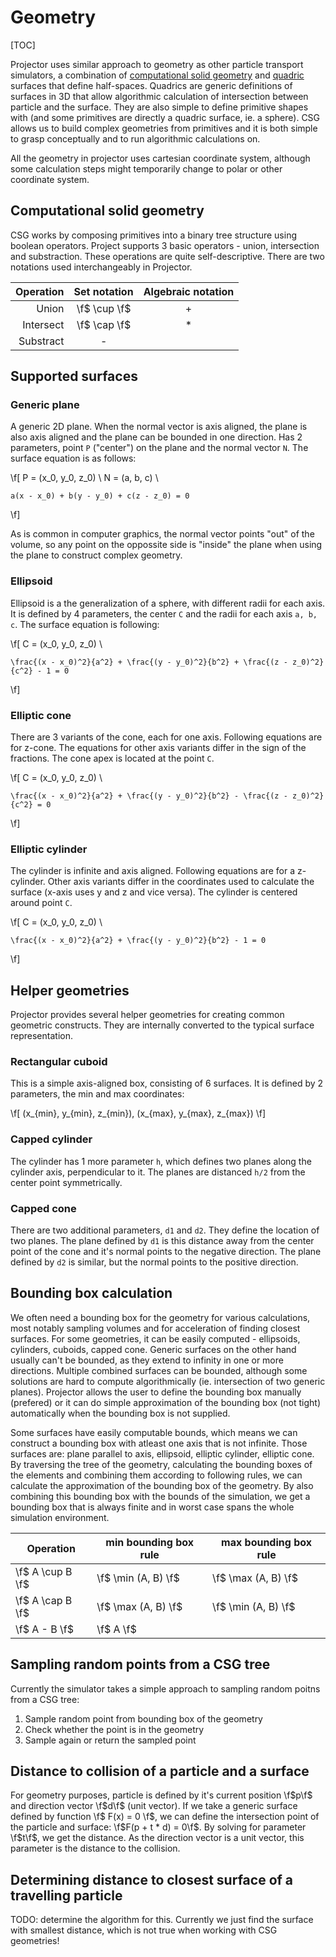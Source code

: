 # Geometry

[TOC]

Projector uses similar approach to geometry as other particle transport simulators, a combination of [computational solid geometry](https://en.wikipedia.org/wiki/Constructive_solid_geometry) and [quadric](https://en.wikipedia.org/wiki/Quadric) surfaces that define half-spaces.
Quadrics are generic definitions of surfaces in 3D that allow algorithmic calculation of intersection between particle and the surface. They are also simple to define primitive shapes with (and some primitives are directly a quadric surface, ie. a sphere).
CSG allows us to build complex geometries from primitives and it is both simple to grasp conceptually and to run algorithmic calculations on.

All the geometry in projector uses cartesian coordinate system, although some calculation steps might temporarily change to polar or other coordinate system.

## Computational solid geometry

CSG works by composing primitives into a binary tree structure using boolean operators. Project supports 3 basic operators - union, intersection and substraction. These operations are quite self-descriptive. There are two notations used interchangeably in Projector.

Operation | Set notation | Algebraic notation |
---------:|:------------:|:------------------:|
Union | \f$ \cup \f$ | + |
Intersect | \f$ \cap \f$ | * |
Substract | - ||


## Supported surfaces

### Generic plane

A generic 2D plane. When the normal vector is axis aligned, the plane is also axis aligned and the plane can be bounded in one direction.
Has 2 parameters, point `P` ("center") on the plane and the normal vector `N`.
The surface equation is as follows:

\f[
    P = (x_0, y_0, z_0) \\
    N = (a, b, c) \\

    a(x - x_0) + b(y - y_0) + c(z - z_0) = 0
\f]

As is common in computer graphics, the normal vector points "out" of the volume, so any point on the oppossite side is "inside" the plane when using the plane to construct complex geometry.

### Ellipsoid

Ellipsoid is a the generalization of a sphere, with different radii for each axis. It is defined by 4 parameters, the center `C` and the radii for each axis `a, b, c`. The surface equation is following:

\f[
    C = (x_0, y_0, z_0) \\

    \frac{(x - x_0)^2}{a^2} + \frac{(y - y_0)^2}{b^2} + \frac{(z - z_0)^2}{c^2} - 1 = 0
\f]

### Elliptic cone

There are 3 variants of the cone, each for one axis. Following equations are for z-cone. The equations for other axis variants differ in the sign of the fractions. The cone apex is located at the point `C`.

\f[
    C = (x_0, y_0, z_0) \\

    \frac{(x - x_0)^2}{a^2} + \frac{(y - y_0)^2}{b^2} - \frac{(z - z_0)^2}{c^2} = 0
\f]

### Elliptic cylinder

The cylinder is infinite and axis aligned. Following equations are for a z-cylinder. Other axis variants differ in the coordinates used to calculate the surface (x-axis uses y and z and vice versa). The cylinder is centered around point `C`.

\f[
    C = (x_0, y_0, z_0) \\

    \frac{(x - x_0)^2}{a^2} + \frac{(y - y_0)^2}{b^2} - 1 = 0
\f]


## Helper geometries

Projector provides several helper geometries for creating common geometric constructs.
They are internally converted to the typical surface representation.

### Rectangular cuboid

This is a simple axis-aligned box, consisting of 6 surfaces.
It is defined by 2 parameters, the min and max coordinates:

\f[ (x_{min}, y_{min}, z_{min}), (x_{max}, y_{max}, z_{max}) \f]

### Capped cylinder

The cylinder has 1 more parameter `h`, which defines two planes along the cylinder axis, perpendicular to it. The planes are distanced `h/2` from the center point symmetrically.

### Capped cone

There are two additional parameters, `d1` and `d2`. They define the location of two planes. The plane defined by `d1` is this distance away from the center point of the cone and it's normal points to the negative direction. The plane defined by `d2` is similar, but the normal points to the positive direction.

## Bounding box calculation

We often need a bounding box for the geometry for various calculations, most notably sampling volumes and for acceleration of finding closest surfaces.
For some geometries, it can be easily computed - ellipsoids, cylinders, cuboids, capped cone.
Generic surfaces on the other hand usually can't be bounded, as they extend to infinity in one or more directions.
Multiple combined surfaces can be bounded, although some solutions are hard to compute algorithmically (ie. intersection of two generic planes).
Projector allows the user to define the bounding box manually (prefered) or it can do simple approximation of the bounding box (not tight) automatically when the bounding box is not supplied.

Some surfaces have easily computable bounds, which means we can construct a bounding box with atleast one axis that is not infinite.
Those surfaces are: plane parallel to axis, ellipsoid, elliptic cylinder, elliptic cone.
By traversing the tree of the geometry, calculating the bounding boxes of the elements and combining them according to following rules, we can calculate the approximation of the bounding box of the geometry. By also combining this bounding box with the bounds of the simulation, we get a bounding box that is always finite and in worst case spans the whole simulation environment.

Operation | min bounding box rule | max bounding box rule
------------------|---------------|----------------------
\f$ A \cup B \f$  | \f$ \min (A, B) \f$ | \f$ \max (A, B) \f$
\f$ A \cap B \f$  | \f$ \max (A, B) \f$ | \f$ \min (A, B) \f$
\f$ A - B \f$  |  \f$ A \f$


## Sampling random points from a CSG tree

Currently the simulator takes a simple approach to sampling random poitns from a CSG tree:

1. Sample random point from bounding box of the geometry
2. Check whether the point is in the geometry
3. Sample again or return the sampled point

## Distance to collision of a particle and a surface

For geometry purposes, particle is defined by it's current position \f$p\f$ and direction vector \f$d\f$ (unit vector).
If we take a generic surface defined by function \f$ F(x) = 0 \f$, we can define the intersection point of the particle and surface: \f$F(p + t * d) = 0\f$. By solving for parameter \f$t\f$, we get the distance. As the direction vector is a unit vector, this parameter is the distance to the collision.

## Determining distance to closest surface of a travelling particle

TODO: determine the algorithm for this.
Currently we just find the surface with smallest distance, which is not true when working with CSG geometries!